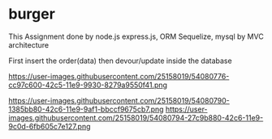 # burger
This Assignment done by node.js express.js, ORM Sequelize, mysql by MVC architecture

First insert the order(data) then devour/update inside the database

https://user-images.githubusercontent.com/25158019/54080776-cc97c600-42c5-11e9-9930-8279a9550f41.png

https://user-images.githubusercontent.com/25158019/54080790-1385bb80-42c6-11e9-9af1-bbccf9675cb7.png
https://user-images.githubusercontent.com/25158019/54080794-27c9b880-42c6-11e9-9c0d-6fb605c7e127.png
